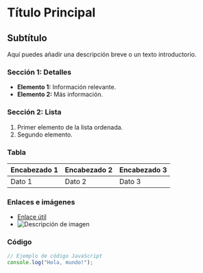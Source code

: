 # Título Principal

## Subtítulo

Aquí puedes añadir una descripción breve o un texto introductorio.

### Sección 1: Detalles
- **Elemento 1:** Información relevante.
- **Elemento 2:** Más información.

### Sección 2: Lista
1. Primer elemento de la lista ordenada.
2. Segundo elemento.

### Tabla
| Encabezado 1 | Encabezado 2 | Encabezado 3 |
|--------------|--------------|--------------|
| Dato 1       | Dato 2       | Dato 3       |

### Enlaces e imágenes
- [Enlace útil](https://ejemplo.com)
- ![Descripción de imagen](URL_de_imagen)

### Código
```javascript
// Ejemplo de código JavaScript
console.log("Hola, mundo!");